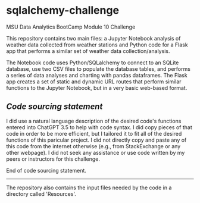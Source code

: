 # sqlalchemy-challenge
 MSU Data Analytics BootCamp Module 10 Challenge

This repository contains two main files: a Jupyter Notebook analysis of weather data collected from weather stations and Python code for a Flask app that performs a similar set of weather data collection/analysis.

The Notebook code uses Python/SQLalchemy to connect to an SQLite database, use two CSV files to populate the database tables, and performs a series of data analyses and charting with pandas dataframes. The Flask app creates a set of static and dynamic URL routes that perform similar functions to the Jupyter Notebook, but in a very basic web-based format.

*Code sourcing statement*
-----------------------

I did use a natural language description of the desired code's functions entered into ChatGPT 3.5 to help with code syntax. I did copy pieces of that code in order to be more efficient, but I tailored it to fit all of the desired functions of this paricular project. I did not directly copy and paste any of this code from the internet otherwise (e.g., from StackExchange or any other webpage). I did not seek any assistance or use code written by my peers or instructors for this challenge.

End of code sourcing statement.

 ----------------------

 The repository also contains the input files needed by the code in a directory called 'Resources'. 
